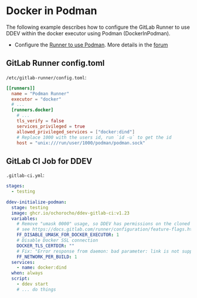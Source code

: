 # Docker in Podman

The following example describes how to configure the GitLab Runner
to use DDEV within the docker executor using Podman (DockerInPodman).

* Configure the [Runner to use Podman](https://docs.gitlab.com/runner/executors/docker.html#use-podman-to-run-docker-commands). More details in the [forum](https://forum.gitlab.com/t/gitlab-runner-setup-with-podman/87893/2)

## GitLab Runner config.toml

`/etc/gitlab-runner/config.toml`:

```toml
[[runners]]
  name = "Podman Runner"
  executor = "docker"
  # ...
  [runners.docker]
    # ...
    tls_verify = false
    services_privileged = true
    allowed_privileged_services = ["docker:dind"]
    # Replace 1000 with the users id, run `id -u` to get the id
    host = "unix:///run/user/1000/podman/podman.sock"
```

## GitLab CI Job for DDEV  

`.gitlab-ci.yml`:

```yaml
stages:
  - testing

ddev-initialize-podman:
  stage: testing
  image: ghcr.io/ochorocho/ddev-gitlab-ci:v1.23
  variables:
    # Remove "umask 0000" usage, so DDEV has permissions on the cloned repository
    # see https://docs.gitlab.com/runner/configuration/feature-flags.html#available-feature-flags
    FF_DISABLE_UMASK_FOR_DOCKER_EXECUTOR: 1
    # Disable Docker SSL connection
    DOCKER_TLS_CERTDIR: ""
    # Fix: "Error response from daemon: bad parameter: link is not supported"
    FF_NETWORK_PER_BUILD: 1
  services:
    - name: docker:dind
  when: always
  script:
    - ddev start
    # ... do things
```
